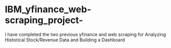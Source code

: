 # IBM_yfinance_web-scraping_project-
I have completed the two previous yfinance and web scraping for Analyzing Historical Stock/Revenue Data and Building a Dashboard
